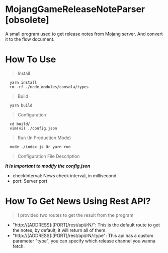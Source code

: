 # MojangGameReleaseNoteParser [obsolete]

A small program used to get release notes from Mojang server. And convert it to the flow document.

# How To Use

> Install

```
  yarn install
  rm -rf ./node_modules/consola/types
```

> Build

```
  yarn build
```

> Configuration

```
  cd build/
  vim(vi) ./config.json
```

> Run (In Production Mode)

```
  node ./index.js Or yarn run
```

> Configuration File Description

***It is important to modify the config.json***

+ checkInterval: News check interval, in millisecond.
+ port: Server port

# How To Get News Using Rest API?
> I provided two routes to get the result from the program

+ "http://[ADDRESS]:[PORT]/rest/api/rN/": This is the default route to get the notes, by default, it will return all of them.
+ "http://[ADDRESS]:[PORT]/rest/api/rN/:type": This api has a custom parameter "type", you can specify which release channel you wanna fetch.
